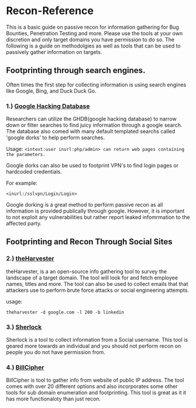 # Recon-Reference
This is a basic guide on passive recon for information gathering for Bug Bounties, Penetration Testing and more. Please use the tools at your own discretion and only target domains you have permission to do so. The following is a guide on methodolgies as well as tools that can be used to passively gather information on targets.

## Footprinting through search engines. 

Often times the first step for collecting information is using search engines like Google, Bing, and Duck Duck Go.

### 1.) [Google Hacking Database](https://www.exploit-db.com/google-hacking-database)
Researchers can utilize the GHDB(google hacking database) to narrow down or filter searches to find juicy information through a google search. The database also comed with many default templated searchs called 'google dorks' to help perform searches. 

Usage: 
```<intext:user inurl:php/admin> can return web pages containing the parameters.```

Google dorks can also be used to footprint VPN's to find login pages or hardcoded credentials. 

For example:
```
<inurl:/sslvpn/Login/Login>
```

Google dorking is a great method to perform passive recon as all information is provided publically through google. However, it is important to not exploit any vulnerabilities but rather report leaked infomrmation to the affected party.

## Footprinting and Recon Through Social Sites

### 2.) [theHarvester](https://www.edge-security.com/software.html)

theHarvester, is a an open-source info gathering tool to survey the landscape of a target domain. The tool will look for and fetch employee names, titles and more. The tool can also be used to collect emails that that attackers use to perform brute force attacks or social engineering attempts. 

usage:
```
theharvester -d google.com -l 200 -b linkedin
```

### 3.) [Sherlock ](https://github.com/sherlock-project/sherlock)

Sherlock is a tool to collect information from a Social username. This tool is geared more towards an individual and you should not perform recon on people you do not have permission from.

### 4.) [BillCipher](https://github.com/bahatiphill/BillCipher)

BillCipher is tool to gather info from website of public IP address. The tool comes with over 20 different options and also incorporates some other tools for sub domain enumeration and footprinting. This tool is great as it it has more functionaloty than just recon. 



